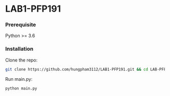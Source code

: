 # LAB1-PFP191

### Prerequisite
Python >= 3.6

### Installation
Clone the repo:

```sh
git clone https://github.com/hungpham3112/LAB1-PFP191.git && cd LAB-PFP191
```

Run main.py:

```python
python main.py
```
